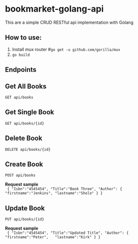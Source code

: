 # bookmarket-golang-api
This are a simple CRUD RESTful api implementation with Golang


## How to use:
1. Install mux router
#`go get -u github.com/gorilla/mux`
2. `go build `

## Endpoints

## Get All Books
`GET api/books`

## Get Single Book
`GET api/books/{id}`

## Delete Book
`DELETE api/books/{id}`

## Create Book
`POST api/books`

<b> Request sample </b><br/>
`` {
   "Isbn":"4545454",
   "Title":"Book Three",
   "Author": {
                "firstname":"Jenkins",
                "lastname":"Sholo"
             }
  }``

## Update Book
`PUT api/books/{id}`

<b> Request sample </b><br/>
`` {
   "Isbn":"4545454",
   "Title":"Updated Title",
   "Author": {
               "firstname":"Peter",  
               "lastname":"Kirk"
            }
  }``

